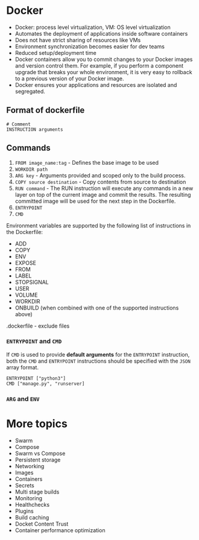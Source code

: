 # Docker

- Docker: process level virtualization, VM: OS level virtualization
- Automates the deployment of applications inside software containers
- Does not have strict sharing of resources like VMs
- Environment synchronization becomes easier for dev teams
- Reduced setup/deployment time
- Docker containers allow you to commit changes to your Docker images and version control them. For example, if you perform a component upgrade that breaks your whole environment, it is very easy to rollback to a previous version of your Docker image.
- Docker ensures your applications and resources are isolated and segregated.

## Format of dockerfile

```docker
# Comment
INSTRUCTION arguments
```

## Commands

1. `FROM image_name:tag` - Defines the base image to be used
2. `WORKDIR path`
3. `ARG key` - Arguments provided and scoped only to the build process.
4. `COPY source destination` - Copy contents from source to destination
5. `RUN command` - The RUN instruction will execute any commands in a new layer on top of the current image and commit the results. The resulting committed image will be used for the next step in the Dockerfile.
6. `ENTRYPOINT`
7. `CMD`

Environment variables are supported by the following list of instructions in the Dockerfile:

- ADD
- COPY
- ENV
- EXPOSE
- FROM
- LABEL
- STOPSIGNAL
- USER
- VOLUME
- WORKDIR
- ONBUILD (when combined with one of the supported instructions above)

.dockerfile - exclude files

### `ENTRYPOINT` and `CMD`

If `CMD` is used to provide **default arguments** for the `ENTRYPOINT` instruction, both the `CMD` and `ENTRYPOINT` instructions should be specified with the `JSON` array format.

```docker
ENTRYPOINT ["python3"]
CMD ["manage.py", "runserver]
```

### `ARG` and `ENV`

# More topics

- Swarm
- Compose
- Swarm vs Compose
- Persistent storage
- Networking
- Images
- Containers
- Secrets
- Multi stage builds
- Monitoring
- Healthchecks
- Plugins
- Build caching
- Docket Content Trust
- Container performance optimization
